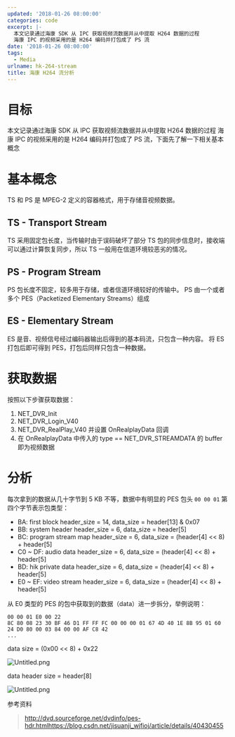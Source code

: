 ```yaml
---
updated: '2018-01-26 08:00:00'
categories: code
excerpt: |-
  本文记录通过海康 SDK 从 IPC 获取视频流数据并从中提取 H264 数据的过程
  海康 IPC 的视频采用的是 H264 编码并打包成了 PS 流
date: '2018-01-26 08:00:00'
tags:
  - Media
urlname: hk-264-stream
title: 海康 H264 流分析
---
```


# 目标


本文记录通过海康 SDK 从 IPC 获取视频流数据并从中提取 H264 数据的过程
海康 IPC 的视频采用的是 H264 编码并打包成了 PS 流，下面先了解一下相关基本概念


# 基本概念


TS 和 PS 是 MPEG-2 定义的容器格式，用于存储音视频数据。


## TS - Transport Stream


TS 采用固定包长度，当传输时由于误码破坏了部分 TS 包的同步信息时，接收端可以通过计算恢复同步，所以 TS 一般用在信道环境较恶劣的情况。


## PS - Program Stream


PS 包长度不固定，较多用于存储，或者信道环境较好的传输中。
PS 由一个或者多个 PES（Packetized Elementary Streams）组成


## ES - Elementary Stream


ES 是音、视频信号经过编码器输出后得到的基本码流，只包含一种内容。
将 ES 打包后即可得到 PES，打包后同样只包含一种数据。


# 获取数据


按照以下步骤获取数据：

1. NET_DVR_Init
2. NET_DVR_Login_V40
3. NET_DVR_RealPlay_V40 并设置 OnRealplayData 回调
4. 在 OnRealplayData 中传入的 type == NET_DVR_STREAMDATA 的 buffer 即为视频数据

# 分析


每次拿到的数据从几十字节到 5 KB 不等，数据中有明显的 PES 包头 `00 00 01` 第四个字节表示包类型：

- BA: first block
header_size = 14, data_size = header[13] & 0x07
- BB: system header
header_size = 6, data_size = header[5]
- BC: program stream map
header_size = 6, data_size = (header[4] << 8) + header[5]
- C0 ~ DF: audio data
header_size = 6, data_size = (header[4] << 8) + header[5]
- BD: hik private data
header_size = 6, data_size = (header[4] << 8) + header[5]
- E0 ~ EF: video stream
header_size = 6, data_size = (header[4] << 8) + header[5]

从 E0 类型的 PES 的包中获取到的数据（data）进一步拆分，举例说明：


```text
00 00 01 E0 00 22
8C 80 08 23 30 BF 46 D1 FF FF FC 00 00 00 01 67 4D 40 1E 8B 95 01 60 24 D0 80 00 03 84 00 00 AF C8 42
...

```


data size = (0x00 << 8) + 0x22


![Untitled.png](https://s.z4none.me/blog/0fb93d05cec6d807332ba5bb03aa82b2.png)


data header size = header[8]


![Untitled.png](https://s.z4none.me/blog/5e1d4b59480f05f660575f5ee262cbf3.png)


参考资料


> http://dvd.sourceforge.net/dvdinfo/pes-hdr.htmlhttps://blog.csdn.net/jisuanji_wjfioj/article/details/40430455

